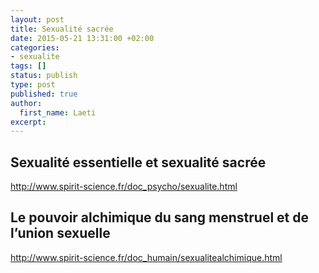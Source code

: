 ```yaml
---
layout: post
title: Sexualité sacrée
date: 2015-05-21 13:31:00 +02:00
categories:
- sexualite
tags: []
status: publish
type: post
published: true
author:
  first_name: Laeti
excerpt:
---
```



## Sexualité essentielle et sexualité sacrée

<a target="_blank" href="http://www.spirit-science.fr/doc_psycho/sexualite.html">http://www.spirit-science.fr/doc_psycho/sexualite.html</a>


## Le pouvoir alchimique du sang menstruel et de l’union sexuelle

<a target="_blank" href="http://www.spirit-science.fr/doc_humain/sexualitealchimique.html">http://www.spirit-science.fr/doc_humain/sexualitealchimique.html</a>


